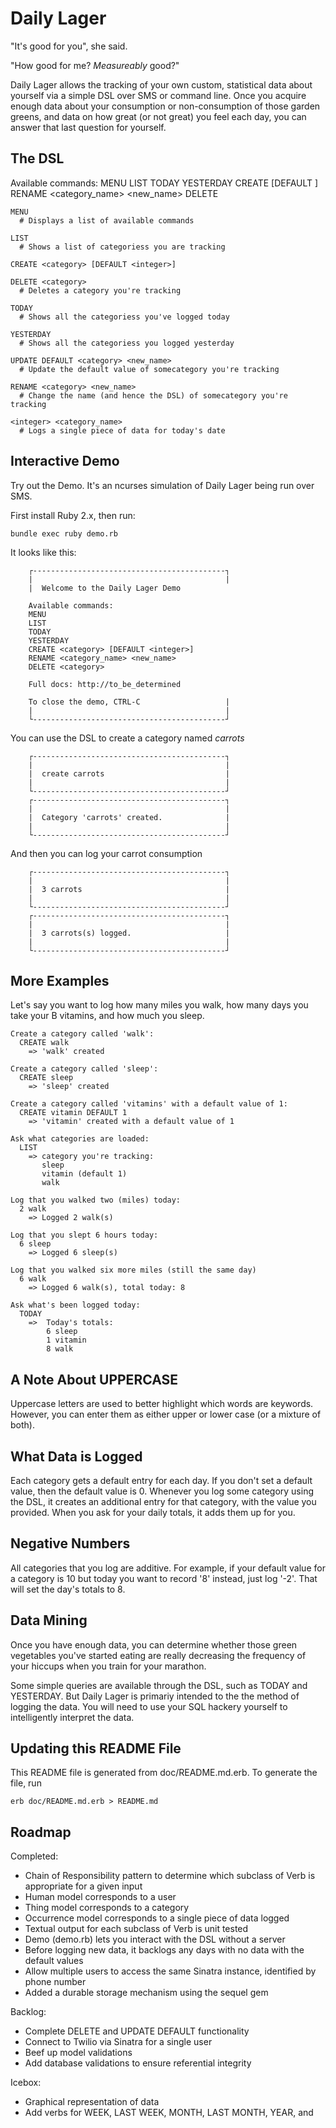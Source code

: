 
Daily Lager
===========

"It's good for you", she said. 

"How good for me? *Measureably* good?"

Daily Lager allows the tracking of your own custom, statistical data about 
yourself via a simple DSL over SMS or command line. Once you acquire enough 
data about your consumption or non-consumption of those garden greens, and 
data on how great (or not great) you feel each day, you can answer that last 
question for yourself.



The DSL
-------
  Available commands:
        MENU
        LIST
        TODAY
        YESTERDAY
        CREATE <category> [DEFAULT <integer>]
        RENAME <category_name> <new_name>
        DELETE <category>


    MENU 
      # Displays a list of available commands

    LIST 
      # Shows a list of categoriess you are tracking

    CREATE <category> [DEFAULT <integer>]

    DELETE <category> 
      # Deletes a category you're tracking

    TODAY 
      # Shows all the categoriess you've logged today

    YESTERDAY 
      # Shows all the categoriess you logged yesterday

    UPDATE DEFAULT <category> <new_name>
      # Update the default value of somecategory you're tracking

    RENAME <category> <new_name>
      # Change the name (and hence the DSL) of somecategory you're tracking

    <integer> <category_name> 
      # Logs a single piece of data for today's date


Interactive Demo
---------------------------------------

Try out the Demo. It's an ncurses simulation of Daily Lager being run over SMS. 

First install Ruby 2.x, then run:

    bundle exec ruby demo.rb

It looks like this:

        ┌-------------------------------------------┐
        |                                           |
        |  Welcome to the Daily Lager Demo

        Available commands:
        MENU
        LIST
        TODAY
        YESTERDAY
        CREATE <category> [DEFAULT <integer>]
        RENAME <category_name> <new_name>
        DELETE <category>

        Full docs: http://to_be_determined

        To close the demo, CTRL-C                   |
        |                                           |
        └-------------------------------------------┘

You can use the DSL to create a category named *carrots*

        ┌-------------------------------------------┐
        |                                           |
        |  create carrots                           |
        |                                           |
        └-------------------------------------------┘
        ┌-------------------------------------------┐
        |                                           |
        |  Category 'carrots' created.              |
        |                                           |
        └-------------------------------------------┘

And then you can log your carrot consumption

        ┌-------------------------------------------┐
        |                                           |
        |  3 carrots                                |
        |                                           |
        └-------------------------------------------┘
        ┌-------------------------------------------┐
        |                                           |
        |  3 carrots(s) logged.                     |
        |                                           |
        └-------------------------------------------┘


More Examples
-------------
Let's say you want to log how many miles you walk, how many days
you take your B vitamins, and how much you sleep.

    Create a category called 'walk':
      CREATE walk 
        => 'walk' created

    Create a category called 'sleep':
      CREATE sleep
        => 'sleep' created

    Create a category called 'vitamins' with a default value of 1:
      CREATE vitamin DEFAULT 1
        => 'vitamin' created with a default value of 1

    Ask what categories are loaded:
      LIST
        => category you're tracking:
           sleep
           vitamin (default 1)
           walk 

    Log that you walked two (miles) today:
      2 walk
        => Logged 2 walk(s) 

    Log that you slept 6 hours today:
      6 sleep
        => Logged 6 sleep(s)

    Log that you walked six more miles (still the same day)
      6 walk
        => Logged 6 walk(s), total today: 8

    Ask what's been logged today:
      TODAY
        =>  Today's totals:
            6 sleep
            1 vitamin
            8 walk


A Note About UPPERCASE
----------------------

Uppercase letters are used to better highlight which words are keywords. 
However, you can enter them as either upper or lower case (or a mixture of both).


What Data is Logged
-------------------

Each category gets a default entry for each day. If you 
don't set a default value, then the default value is 0.
Whenever you log some category using the DSL, it creates
an additional entry for that category, with the value
you provided. When you ask for your daily totals, it
adds them up for you. 


Negative Numbers
----------------

All categories that you log are additive. For example, if your 
default value for a category is 10 but today you want to record
'8' instead, just log '-2'. That will set the day's totals to 8.


Data Mining
-----------

Once you have enough data, you can determine whether those green 
vegetables you've started eating are really decreasing the 
frequency of your hiccups when you train for your marathon.

Some simple queries are available through the DSL, such as
TODAY and YESTERDAY. But Daily Lager is primariy intended to
the the method of logging the data. You will need to use your
SQL hackery yourself to intelligently interpret the data.


Updating this README File
------------------------

This README file is generated from doc/README.md.erb. To generate
the file, run

    erb doc/README.md.erb > README.md


Roadmap
--------------

Completed:

  * Chain of Responsibility pattern to determine which subclass of Verb is appropriate for a given input
  * Human model corresponds to a user
  * Thing model corresponds to a category
  * Occurrence model corresponds to a single piece of data logged
  * Textual output for each subclass of Verb is unit tested
  * Demo (demo.rb) lets you interact with the DSL without a server
  * Before logging new data, it backlogs any days with no data 
    with the default values
  * Allow multiple users to access the same Sinatra instance, 
    identified by phone number 
  * Added a durable storage mechanism using the sequel gem

Backlog:

  * Complete DELETE and UPDATE DEFAULT functionality
  * Connect to Twilio via Sinatra for a single user
  * Beef up model validations
  * Add database validations to ensure referential integrity

Icebox:
  
  * Graphical representation of data
  * Add verbs for WEEK, LAST WEEK, MONTH, LAST MONTH, YEAR, and <year>


